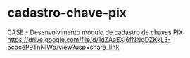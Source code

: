 # cadastro-chave-pix
CASE - Desenvolvimento módulo de cadastro de chaves PIX
https://drive.google.com/file/d/1dZAaEXj6fNNgDZKkL3-5coceP9TnNIWp/view?usp=share_link

